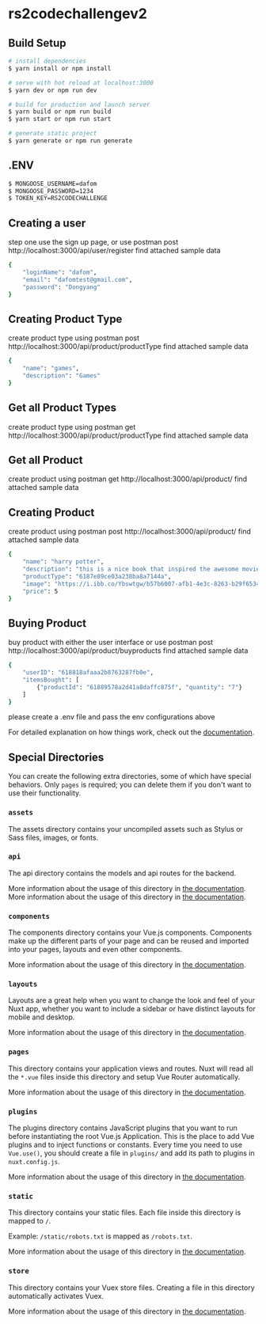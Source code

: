 # rs2codechallengev2

## Build Setup

```bash
# install dependencies
$ yarn install or npm install

# serve with hot reload at localhost:3000
$ yarn dev or npm run dev

# build for production and launch server
$ yarn build or npm run build
$ yarn start or npm run start

# generate static project
$ yarn generate or npm run generate
```
## .ENV
```bash
$ MONGOOSE_USERNAME=dafom
$ MONGOOSE_PASSWORD=1234
$ TOKEN_KEY=RS2CODECHALLENGE
```

## Creating a user 
step one use the sign up page, or use postman post http://localhost:3000/api/user/register find attached sample data
```bash
{
    "loginName": "dafom",
    "email": "dafomtest@gmail.com",
    "password": "Dongyang"
}
```

## Creating Product Type
create product type using postman post http://localhost:3000/api/product/productType find attached sample data
```bash
{
    "name": "games",
    "description": "Games"
}
```
## Get all Product Types
create product type using postman get http://localhost:3000/api/product/productType find attached sample data

## Get all Product
create product using postman get http://localhost:3000/api/product/ find attached sample data

## Creating Product
create product using postman post http://localhost:3000/api/product/ find attached sample data
```bash
{
    "name": "harry potter",
    "description": "this is a nice book that inspired the awesome movie franchise",
    "productType": "6187e89ce03a238ba8a7144a",
    "image": "https://i.ibb.co/Ybswtgw/b57b6007-afb1-4e3c-8263-b29f6534aee8-1360x2040.jpg",
    "price": 5
}
```

## Buying Product
buy product with either the user interface or use postman post http://localhost:3000/api/product/buyproducts find attached sample data
```bash
{
    "userID": "618818afaaa2b8763287fb0e",
    "itemsBought": [
        {"productId": "61889578a2d41a8daffc875f", "quantity": "7"}
    ]
}
```

please create a .env file and pass the env configurations above

For detailed explanation on how things work, check out the [documentation](https://nuxtjs.org).

## Special Directories

You can create the following extra directories, some of which have special behaviors. Only `pages` is required; you can delete them if you don't want to use their functionality.

### `assets`

The assets directory contains your uncompiled assets such as Stylus or Sass files, images, or fonts.

### `api`

The api directory contains the models and api routes for the backend.

More information about the usage of this directory in [the documentation](https://nuxtjs.org/docs/2.x/directory-structure/assets).
More information about the usage of this directory in [the documentation](https://nuxtjs.org/docs/2.x/directory-structure/assets).

### `components`

The components directory contains your Vue.js components. Components make up the different parts of your page and can be reused and imported into your pages, layouts and even other components.

More information about the usage of this directory in [the documentation](https://nuxtjs.org/docs/2.x/directory-structure/components).

### `layouts`

Layouts are a great help when you want to change the look and feel of your Nuxt app, whether you want to include a sidebar or have distinct layouts for mobile and desktop.

More information about the usage of this directory in [the documentation](https://nuxtjs.org/docs/2.x/directory-structure/layouts).


### `pages`

This directory contains your application views and routes. Nuxt will read all the `*.vue` files inside this directory and setup Vue Router automatically.

More information about the usage of this directory in [the documentation](https://nuxtjs.org/docs/2.x/get-started/routing).

### `plugins`

The plugins directory contains JavaScript plugins that you want to run before instantiating the root Vue.js Application. This is the place to add Vue plugins and to inject functions or constants. Every time you need to use `Vue.use()`, you should create a file in `plugins/` and add its path to plugins in `nuxt.config.js`.

More information about the usage of this directory in [the documentation](https://nuxtjs.org/docs/2.x/directory-structure/plugins).

### `static`

This directory contains your static files. Each file inside this directory is mapped to `/`.

Example: `/static/robots.txt` is mapped as `/robots.txt`.

More information about the usage of this directory in [the documentation](https://nuxtjs.org/docs/2.x/directory-structure/static).

### `store`

This directory contains your Vuex store files. Creating a file in this directory automatically activates Vuex.

More information about the usage of this directory in [the documentation](https://nuxtjs.org/docs/2.x/directory-structure/store).
